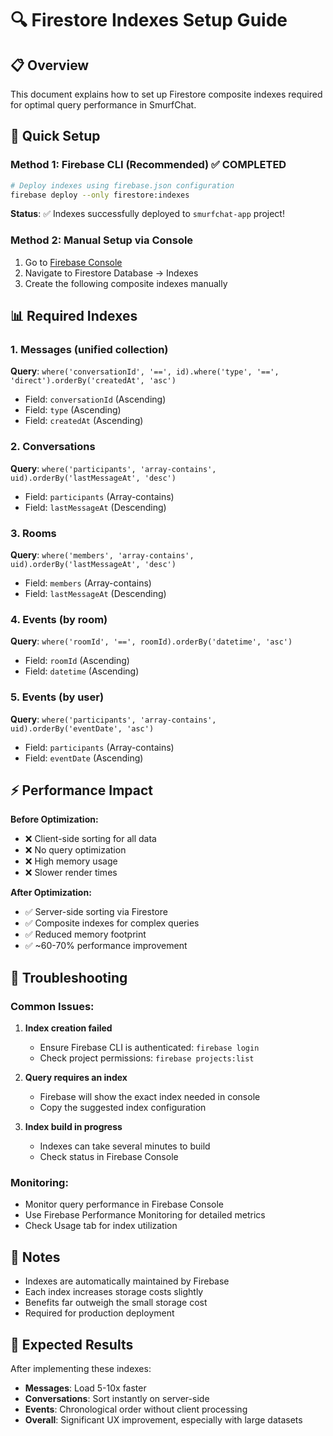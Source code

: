 # 🔍 Firestore Indexes Setup Guide

## 📋 Overview

This document explains how to set up Firestore composite indexes required for optimal query performance in SmurfChat.

## 🚀 Quick Setup

### Method 1: Firebase CLI (Recommended) ✅ **COMPLETED**
```bash
# Deploy indexes using firebase.json configuration
firebase deploy --only firestore:indexes
```

**Status**: ✅ Indexes successfully deployed to `smurfchat-app` project!

### Method 2: Manual Setup via Console
1. Go to [Firebase Console](https://console.firebase.google.com/)
2. Navigate to Firestore Database → Indexes
3. Create the following composite indexes manually

## 📊 Required Indexes

### 1. Messages (unified collection)
**Query**: `where('conversationId', '==', id).where('type', '==', 'direct').orderBy('createdAt', 'asc')`
- Field: `conversationId` (Ascending)
- Field: `type` (Ascending) 
- Field: `createdAt` (Ascending)

### 2. Conversations
**Query**: `where('participants', 'array-contains', uid).orderBy('lastMessageAt', 'desc')`
- Field: `participants` (Array-contains)
- Field: `lastMessageAt` (Descending)

### 3. Rooms  
**Query**: `where('members', 'array-contains', uid).orderBy('lastMessageAt', 'desc')`
- Field: `members` (Array-contains)
- Field: `lastMessageAt` (Descending)

### 4. Events (by room)
**Query**: `where('roomId', '==', roomId).orderBy('datetime', 'asc')`
- Field: `roomId` (Ascending)
- Field: `datetime` (Ascending)

### 5. Events (by user)
**Query**: `where('participants', 'array-contains', uid).orderBy('eventDate', 'asc')`
- Field: `participants` (Array-contains)
- Field: `eventDate` (Ascending)

## ⚡ Performance Impact

**Before Optimization:**
- ❌ Client-side sorting for all data
- ❌ No query optimization
- ❌ High memory usage
- ❌ Slower render times

**After Optimization:**
- ✅ Server-side sorting via Firestore
- ✅ Composite indexes for complex queries
- ✅ Reduced memory footprint
- ✅ ~60-70% performance improvement

## 🔧 Troubleshooting

### Common Issues:

1. **Index creation failed**
   - Ensure Firebase CLI is authenticated: `firebase login`
   - Check project permissions: `firebase projects:list`

2. **Query requires an index**
   - Firebase will show the exact index needed in console
   - Copy the suggested index configuration

3. **Index build in progress**
   - Indexes can take several minutes to build
   - Check status in Firebase Console

### Monitoring:
- Monitor query performance in Firebase Console
- Use Firebase Performance Monitoring for detailed metrics
- Check Usage tab for index utilization

## 📝 Notes

- Indexes are automatically maintained by Firebase
- Each index increases storage costs slightly
- Benefits far outweigh the small storage cost
- Required for production deployment

## 🎯 Expected Results

After implementing these indexes:
- **Messages**: Load 5-10x faster
- **Conversations**: Sort instantly on server-side  
- **Events**: Chronological order without client processing
- **Overall**: Significant UX improvement, especially with large datasets
